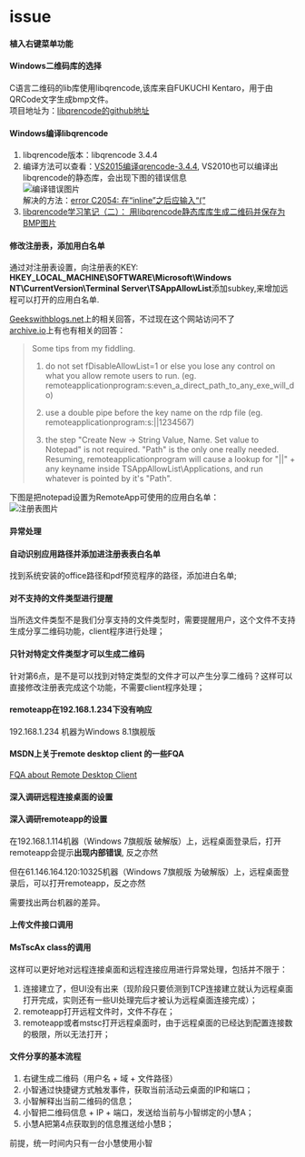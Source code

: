 # issue


#### 植入右键菜单功能

#### Windows二维码库的选择


C语言二维码的lib库使用libqrencode,该库来自FUKUCHI Kentaro，用于由QRCode文字生成bmp文件。  
项目地址为：[libqrencode的github地址][]

#### Windows编译libqrencode

1. libqrencode版本：libqrencode 3.4.4 
2. 编译方法可以查看：[VS2015编译qrencode-3.4.4][], VS2010也可以编译出libqrencode的静态库，会出现下图的错误信息  
![编译错误图片][]  
解决的方法：[error C2054: 在“inline”之后应输入“(”][]
3. [libqrencode学习笔记（二）： 用libqrencode静态库库生成二维码并保存为BMP图片][]

#### 修改注册表，添加用白名单

通过对注册表设置，向注册表的KEY: **HKEY_LOCAL_MACHINE\SOFTWARE\Microsoft\Windows NT\CurrentVersion\Terminal Server\TSAppAllowList**添加subkey,来增加远程可以打开的应用白名单.

[Geekswithblogs.net][]上的相关回答，不过现在这个网站访问不了  
[archive.io][]上有也有相关的回答：

> Some tips from my fiddling.
>
> 1. do not set fDisableAllowList=1 or else you lose any control on what you allow remote users to run. (eg. remoteapplicationprogram:s:even_a_direct_path_to_any_exe_will_do)
>
> 2. use a double pipe before the key name on the rdp file (eg. remoteapplicationprogram:s:||1234567)
>
> 3. the step
"Create New -> String Value, Name. Set value to Notepad"
is not required. "Path" is the only one really needed. Resuming, remoteapplicationprogram will cause a lookup for "||" + any keyname inside TSAppAllowList\Applications, and run whatever is pointed by it's "Path".

下图是把notepad设置为RemoteApp可使用的应用白名单：  
![注册表图片][]

#### 异常处理

#### 自动识别应用路径并添加进注册表表白名单

找到系统安装的office路径和pdf预览程序的路径，添加进白名单;

#### 对不支持的文件类型进行提醒

当所选文件类型不是我们分享支持的文件类型时，需要提醒用户，这个文件不支持生成分享二维码功能，client程序进行处理；

#### 只针对特定文件类型才可以生成二维码
针对第6点，是不是可以找到对特定类型的文件才可以产生分享二维码？这样可以直接修改注册表完成这个功能，不需要client程序处理；

#### remoteapp在192.168.1.234下没有响应

192.168.1.234 机器为Windows 8.1旗舰版

#### MSDN上关于remote desktop client 的一些FQA

[FQA about Remote Desktop Client][]

#### 深入调研远程连接桌面的设置

#### 深入调研remoteapp的设置
在192.168.1.114机器（Windows 7旗舰版 破解版）上，远程桌面登录后，打开remoteapp会提示**出现内部错误**,
反之亦然

但在61.146.164.120:10325机器（Windows 7旗舰版 为破解版）上，远程桌面登录后，可以打开remoteapp，反之亦然

需要找出两台机器的差异。

#### 上传文件接口调用


#### MsTscAx class的调用
这样可以更好地对远程连接桌面和远程连接应用进行异常处理，包括并不限于：  
1. 连接建立了，但UI没有出来（现阶段只要侦测到TCP连接建立就认为远程桌面打开完成，实则还有一些UI处理完后才被认为远程桌面连接完成）；
2. remoteapp打开远程文件时，文件不存在；
3. remoteapp或者mstsc打开远程桌面时，由于远程桌面的已经达到配置连接数的极限，所以无法打开；


#### 文件分享的基本流程
1. 右键生成二维码（用户名 + 域 + 文件路径）
2. 小智通过快捷键方式触发事件，获取当前活动云桌面的IP和端口；
3. 小智解释出当前二维码的信息；
4. 小智把二维码信息 + IP + 端口，发送给当前与小智绑定的小慧A；
5. 小慧A把第4点获取到的信息推送给小慧B；

前提，统一时间内只有一台小慧使用小智












[Geekswithblogs.net]:http://geekswithblogs.net/twickers/archive/2009/12/18/137048.aspx
[archive.io]:http://archive.is/abBF
[注册表图片]:/D:\lf\cloud-desktop-client\issues\res\1.PNG/
[FQA about Remote Desktop Client]:https://docs.microsoft.com/en-us/windows-server/remote/remote-desktop-services/clients/remote-desktop-client-faq
[libqrencode的github地址]:https://github.com/fukuchi/libqrencode
[VS2015编译qrencode-3.4.4]:http://blog.csdn.net/ljttianqin/article/details/73699777
[编译错误图片]:/D:\lf\cloud-desktop-client\issues\res\compile_error.PNG/
[error C2054: 在“inline”之后应输入“(”]:http://www.cnblogs.com/lgh1992314/p/5834697.html
[libqrencode学习笔记（二）： 用libqrencode静态库库生成二维码并保存为BMP图片]:http://blog.csdn.net/ljttianqin/article/details/73823666